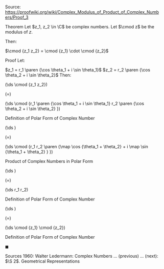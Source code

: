 # 

Source: https://proofwiki.org/wiki/Complex_Modulus_of_Product_of_Complex_Numbers/Proof_3

Theorem
Let $z_1, z_2 \in \C$ be complex numbers.
Let $\cmod z$ be the modulus of $z$.

Then:

$\cmod {z_1 z_2} = \cmod {z_1} \cdot \cmod {z_2}$


Proof
Let:

$z_1 = r_1 \paren {\cos \theta_1 + i \sin \theta_1}$
$z_2 = r_2 \paren {\cos \theta_2 + i \sin \theta_2}$
Then:














\(\ds \cmod {z_1 z_2}\)

\(=\)







\(\ds \cmod {r_1 \paren {\cos \theta_1 + i \sin \theta_1} r_2 \paren {\cos \theta_2 + i \sin \theta_2} }\)





Definition of Polar Form of Complex Number














\(\ds \)

\(=\)







\(\ds \cmod {r_1 r_2 \paren {\map \cos {\theta_1 + \theta_2} + i \map \sin {\theta_1 + \theta_2} } }\)





Product of Complex Numbers in Polar Form














\(\ds \)

\(=\)







\(\ds r_1 r_2\)





Definition of Polar Form of Complex Number














\(\ds \)

\(=\)







\(\ds \cmod {z_1} \cmod {z_2}\)





Definition of Polar Form of Complex Number



$\blacksquare$


Sources
1960: Walter Ledermann: Complex Numbers ... (previous) ... (next): $\S 2$. Geometrical Representations




